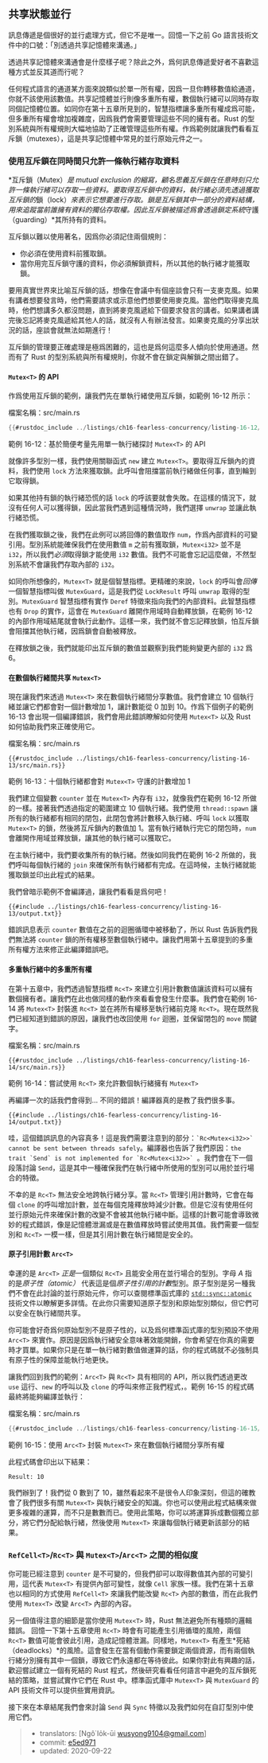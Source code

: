 ## 共享狀態並行

訊息傳遞是個很好的並行處理方式，但它不是唯一。回憶一下之前 Go 語言技術文件中的口號：「別透過共享記憶體來溝通。」

透過共享記憶體來溝通會是什麼樣子呢？除此之外，爲何訊息傳遞愛好者不喜歡這種方式並反其道而行呢？

任何程式語言的通道某方面來說類似於單一所有權，因爲一旦你轉移數值給通道，你就不該使用該數值。共享記憶體並行則像多重所有權，數個執行緒可以同時存取同個記憶體位置。如同你在第十五章所見到的，智慧指標讓多重所有權成爲可能，但多重所有權會增加複雜度，因爲我們會需要管理這些不同的擁有者。Rust 的型別系統與所有權規則大幅地協助了正確管理這些所有權。作爲範例就讓我們看看互斥鎖（mutexes），這是共享記憶體中常見的並行原始元件之一。

### 使用互斥鎖在同時間只允許一條執行緒存取資料

*互斥鎖（Mutex）*是 *mutual exclusion* 的縮寫，顧名思義互斥鎖在任意時刻只允許一條執行緒可以存取一些資料。要取得互斥鎖中的資料，執行緒必須先透過獲取互斥鎖的*鎖（lock）*來表示它想要進行存取。鎖是互斥鎖其中一部分的資料結構，用來追蹤當前誰擁有資料的獨佔存取權。因此互斥鎖被描述爲會透過鎖定系統*守護（guarding）*其所持有的資料。

互斥鎖以難以使用著名，因爲你必須記住兩個規則：

* 你必須在使用資料前獲取鎖。
* 當你用完互斥鎖守護的資料，你必須解鎖資料，所以其他的執行緒才能獲取鎖。

要用真實世界來比喻互斥鎖的話，想像在會議中有個座談會只有一支麥克風。如果有講者想要發言時，他們需要請求或示意他們想要使用麥克風。當他們取得麥克風時，他們想講多久都沒問題，直到將麥克風遞給下個要求發言的講者。如果講者講完後忘記將麥克風遞給其他人的話，就沒有人有辦法發言。如果麥克風的分享出狀況的話，座談會就無法如期進行！

互斥鎖的管理要正確處理是極爲困難的，這也是爲何這麼多人傾向於使用通道。然而有了 Rust 的型別系統與所有權規則，你就不會在鎖定與解鎖之間出錯了。

#### `Mutex<T>` 的 API

作爲使用互斥鎖的範例，讓我們先在單執行緒使用互斥鎖，如範例 16-12 所示：

<span class="filename">檔案名稱：src/main.rs</span>

```rust
{{#rustdoc_include ../listings/ch16-fearless-concurrency/listing-16-12/src/main.rs}}
```

<span class="caption">範例 16-12：基於簡便考量先用單一執行緒探討 `Mutex<T>` 的 API</span>

就像許多型別一樣，我們使用關聯函式 `new` 建立 `Mutex<T>`。要取得互斥鎖內的資料，我們使用 `lock` 方法來獲取鎖。此呼叫會阻擋當前執行緒做任何事，直到輪到它取得鎖。

如果其他持有鎖的執行緒恐慌的話 `lock` 的呼該要就會失敗。在這樣的情況下，就沒有任何人可以獲得鎖，因此當我們遇到這種情況時，我們選擇 `unwrap` 並讓此執行緒恐慌。

在我們獲取鎖之後，我們在此例可以將回傳的數值取作 `num`，作爲內部資料的可變引用。型別系統能確保我們在使用數值 `m` 之前有獲取鎖，`Mutex<i32>` 並不是 `i32`，所以我們*必須*取得鎖才能使用 `i32` 數值。我們不可能會忘記這麼做，不然型別系統不會讓我們存取內部的 `i32`。

如同你所想像的，`Mutex<T>` 就是個智慧指標。更精確的來說，`lock` 的呼叫會*回傳*一個智慧指標叫做 `MutexGuard`，這是我們從 `LockResult` 呼叫 `unwrap` 取得的型別。`MutexGuard` 智慧指標有實作 `Deref` 特徵來指向我們的內部資料。此智慧指標也有 `Drop` 的實作，這會在 `MutexGuard` 離開作用域時自動釋放鎖，在範例 16-12 的內部作用域結尾就會執行此動作。這樣一來，我們就不會忘記釋放鎖，怕互斥鎖會阻擋其他執行緒，因爲鎖會自動被釋放。

在釋放鎖之後，我們就能印出互斥鎖的數值並觀察到我們能夠變更內部的 `i32` 爲 6。

#### 在數個執行緒間共享 `Mutex<T>`

現在讓我們來透過 `Mutex<T>` 來在數個執行緒間分享數值。我們會建立 10 個執行緒並讓它們都會對一個計數增加 1，讓計數能從 0 加到 10。作爲下個例子的範例 16-13 會出現一個編譯錯誤，我們會用此錯誤瞭解如何使用 `Mutex<T>` 以及 Rust 如何協助我們來正確使用它。

<span class="filename">檔案名稱：src/main.rs</span>

```rust,ignore,does_not_compile
{{#rustdoc_include ../listings/ch16-fearless-concurrency/listing-16-13/src/main.rs}}
```

<span class="caption">範例 16-13：十個執行緒都會對 `Mutex<T>` 守護的計數增加 1</span>

我們建立個變數 `counter` 並在 `Mutex<T>` 內存有 `i32`，就像我們在範例 16-12 所做的一樣。接著我們透過指定的範圍建立 10 個執行緒。我們使用 `thread::spawn` 讓所有的執行緒都有相同的閉包，此閉包會將計數移入執行緒、呼叫 `lock` 以獲取 `Mutex<T>` 的鎖，然後將互斥鎖內的數值加 1。當有執行緒執行完它的閉包時，`num` 會離開作用域並釋放鎖，讓其他的執行緒可以獲取它。

在主執行緒中，我們要收集所有的執行緒。然後如同我們在範例 16-2 所做的，我們呼叫每個執行緒的 `join` 來確保所有執行緒都有完成。在這時候，主執行緒就能獲取鎖並印出此程式的結果。

我們曾暗示範例不會編譯過，讓我們看看是爲何吧！

```console
{{#include ../listings/ch16-fearless-concurrency/listing-16-13/output.txt}}
```

錯誤訊息表示 `counter` 數值在之前的迴圈循環中被移動了，所以 Rust 告訴我們我們無法將 `counter` 鎖的所有權移至數個執行緒中。讓我們用第十五章提到的多重所有權方法來修正此編譯錯誤吧。

#### 多重執行緒中的多重所有權

在第十五章中，我們透過智慧指標 `Rc<T>` 來建立引用計數數值讓該資料可以擁有數個擁有者。讓我們在此也做同樣的動作來看看會發生什麼事。我們會在範例 16-14 將 `Mutex<T>` 封裝進 `Rc<T>` 並在將所有權移至執行緒前克隆 `Rc<T>`。現在既然我們已經知道到錯誤的原因，讓我們也改回使用 `for` 迴圈，並保留閉包的 `move` 關鍵字。

<span class="filename">檔案名稱：src/main.rs</span>

```rust,ignore,does_not_compile
{{#rustdoc_include ../listings/ch16-fearless-concurrency/listing-16-14/src/main.rs}}
```

<span class="caption">範例 16-14：嘗試使用 `Rc<T>` 來允許數個執行緒擁有 `Mutex<T>`</span>

再編譯一次的話我們會得到... 不同的錯誤！編譯器真的是教了我們很多事。

```console
{{#include ../listings/ch16-fearless-concurrency/listing-16-14/output.txt}}
```

哇，這個錯誤訊息的內容真多！這是我們需要注意到的部分：`` `Rc<Mutex<i32>>` cannot be sent between threads safely ``。編譯器也告訴了我們原因：``the trait `Send` is not implemented for `Rc<Mutex<i32>>` ``。我們會在下一個段落討論 `Send`，這是其中一種確保我們在執行緒中所使用的型別可以用於並行場合的特徵。

不幸的是 `Rc<T>` 無法安全地跨執行緒分享。當 `Rc<T>` 管理引用計數時，它會在每個 `clone` 的呼叫增加計數，並在每個克隆釋放時減少計數。但是它沒有使用任何並行原始元件來確保計數的改變不會被其他執行緒中斷。這樣的計數可能會導致微妙的程式錯誤，像是記憶體泄漏或是在數值釋放時嘗試使用其值。我們需要一個型別和 `Rc<T>` 一模一樣，但是其引用計數在執行緒間是安全的。

#### 原子引用計數 `Arc<T>`

幸運的是 `Arc<T>` *正是*一個類似 `Rc<T>` 且能安全用在並行場合的型別。字母 *A* 指的是*原子性（atomic）* 代表這是個*原子性引用的計數*型別。原子型別是另一種我們不會在此討論的並行原始元件，你可以查閱標準函式庫的 [`std::sync::atomic`] 技術文件以瞭解更多詳情。在此你只需要知道原子型別和原始型別類似，但它們可以安全在執行緒間共享。

[`std::sync::atomic`]: https://doc.rust-lang.org/std/sync/atomic/index.html

你可能會好奇爲何原始型別不是原子性的，以及爲何標準函式庫的型別預設不使用 `Arc<T>` 來實作。原因是因爲執行緒安全意味著效能開銷，你會希望在你真的需要時才買單。如果你只是在單一執行緒對數值做運算的話，你的程式碼就不必強制具有原子性的保障並能執行地更快。

讓我們回到我們的範例：`Arc<T>` 與 `Rc<T>` 具有相同的 API，所以我們透過更改 `use` 這行、`new` 的呼叫以及 `clone` 的呼叫來修正我們程式，。範例 16-15 的程式碼最終將能夠編譯並執行：

<span class="filename">檔案名稱：src/main.rs</span>

```rust
{{#rustdoc_include ../listings/ch16-fearless-concurrency/listing-16-15/src/main.rs}}
```

<span class="caption">範例 16-15：使用 `Arc<T>` 封裝 `Mutex<T>` 來在數個執行緒間分享所有權</span>

此程式碼會印出以下結果：

<!-- Not extracting output because changes to this output aren't significant;
the changes are likely to be due to the threads running differently rather than
changes in the compiler -->

```text
Result: 10
```

我們辦到了！我們從 0 數到了 10，雖然看起來不是很令人印象深刻，但這的確教會了我們很多有關 `Mutex<T>` 與執行緒安全的知識。你也可以使用此程式結構來做更多複雜的運算，而不只是數數而已。使用此策略，你可以將運算拆成數個獨立部分，將它們分配給執行緒，然後使用 `Mutex<T>` 來讓每個執行緒更新該部分的結果。

### `RefCell<T>`/`Rc<T>` 與 `Mutex<T>`/`Arc<T>` 之間的相似度

你可能已經注意到 `counter` 是不可變的，但我們卻可以取得數值其內部的可變引用，這代表 `Mutex<T>` 有提供內部可變性，就像 `Cell` 家族一樣。我們在第十五章也以相同的方式使用 `RefCell<T>` 來讓我們能改變 `Rc<T>` 內部的數值，而在此我們使用 `Mutex<T>` 改變 `Arc<T>` 內部的內容。

另一個值得注意的細節是當你使用 `Mutex<T>` 時，Rust 無法避免所有種類的邏輯錯誤。 回憶一下第十五章使用 `Rc<T>` 時會有可能產生引用循環的風險，兩個 `Rc<T>` 數值可能會彼此引用，造成記憶體泄漏。同樣地，`Mutex<T>` 有產生*死結（deadlocks）*的風險。這會發生在當有個動作需要鎖定兩個資源，而有兩個執行緒分別擁有其中一個鎖，導致它們永遠都在等待彼此。如果你對此有興趣的話，歡迎嘗試建立一個有死結的 Rust 程式，然後研究看看任何語言中避免的互斥鎖死結的策略，並嘗試實作它們在 Rust 中。標準函式庫中 `Mutex<T>` 與 `MutexGuard` 的 API 技術文件可以提供些實用資訊。

接下來在本章結尾我們會來討論 `Send` 與 `Sync` 特徵以及我們如何在自訂型別中使用它們。

> - translators: [Ngô͘ Io̍k-ūi <wusyong9104@gmail.com>]
> - commit: [e5ed971](https://github.com/rust-lang/book/blob/e5ed97128302d5fa45dbac0e64426bc7649a558c/src/ch16-03-shared-state.md)
> - updated: 2020-09-22

